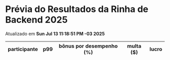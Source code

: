 # Prévia do Resultados da Rinha de Backend 2025
Atualizado em **Sun Jul 13 11:18:51 PM -03 2025**


| participante | p99 | bônus por desempenho (%) | multa ($) | lucro |
| -- | -- | -- | -- | -- |
